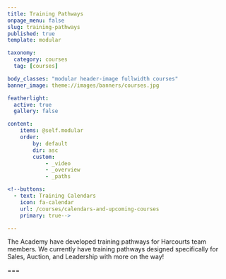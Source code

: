 ```yaml
---
title: Training Pathways
onpage_menu: false
slug: training-pathways
published: true
template: modular

taxonomy:
  category: courses
  tag: [courses]

body_classes: "modular header-image fullwidth courses"
banner_image: theme://images/banners/courses.jpg

featherlight:
  active: true
  gallery: false

content:
    items: @self.modular
    order:
        by: default
        dir: asc
        custom:
            - _video
            - _overview
            - _paths

<!--buttons:
  - text: Training Calendars
    icon: fa-calendar
    url: /courses/calendars-and-upcoming-courses
    primary: true-->

---
```


The Academy have developed training pathways for Harcourts team members. We currently have training pathways designed specifically for Sales, Auction, and Leadership with more on the way!

===



